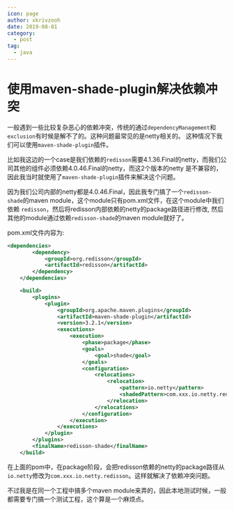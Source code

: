 ```yaml
---
icon: page
author: xkrivzooh
date: 2019-08-01
category:
  - post
tag:
  - java
---
```


# 使用maven-shade-plugin解决依赖冲突

一般遇到一些比较复杂恶心的依赖冲突，传统的通过`dependencyManagement`和`exclusion`有时候是解不了的。这种问题最常见的是netty相关的。
这种情况下我们可以使用`maven-shade-plugin`插件。

比如我这边的一个case是我们依赖的`redisson`需要4.1.36.Final的netty，而我们公司其他的组件必须依赖4.0.46.Final的netty，而这2个版本的netty
是不兼容的，因此我当时就使用了`maven-shade-plugin`插件来解决这个问题。

因为我们公司内部的netty都是4.0.46.Final，因此我专门搞了一个`redisson-shade`的maven module，这个module只有pom.xml文件，在这个module中我们依赖
`redisson`，然后将redisson内部依赖的netty的package路径进行修改, 然后其他的module通过依赖`redisson-shade`的maven module就好了。

pom.xml文件内容为:

```xml
<dependencies>
		<dependency>
			<groupId>org.redisson</groupId>
			<artifactId>redisson</artifactId>
		</dependency>
	</dependencies>

	<build>
		<plugins>
			<plugin>
				<groupId>org.apache.maven.plugins</groupId>
				<artifactId>maven-shade-plugin</artifactId>
				<version>3.2.1</version>
				<executions>
					<execution>
						<phase>package</phase>
						<goals>
							<goal>shade</goal>
						</goals>
						<configuration>
							<relocations>
								<relocation>
									<pattern>io.netty</pattern>
									<shadedPattern>com.xxx.io.netty.redisson</shadedPattern>
								</relocation>
							</relocations>
						</configuration>
					</execution>
				</executions>
			</plugin>
		</plugins>
		<finalName>redisson-shade</finalName>
	</build>
```
在上面的pom中，在package阶段，会把redisson依赖的netty的package路径从`io.netty`修改为`com.xxx.io.netty.redisson`。这样就解决了依赖冲突问题。

不过我是在同一个工程中搞多个maven module来弄的，因此本地测试时候，一般都需要专门搞一个测试工程，这个算是一个麻烦点。

